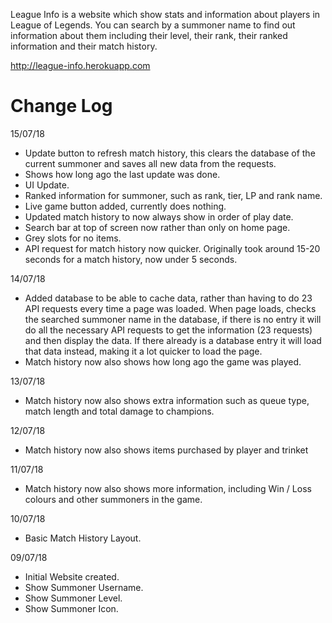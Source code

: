 League Info is a website which show stats and information about players in League of Legends. You can search by a summoner name to find out information about them including their level, their rank, their ranked information and their match history.

http://league-info.herokuapp.com

# Change Log

15/07/18
- Update button to refresh match history, this clears the database of the current summoner and saves all new data from the requests.
- Shows how long ago the last update was done. 
- UI Update.
- Ranked information for summoner, such as rank, tier, LP and rank name.
- Live game button added, currently does nothing.
- Updated match history to now always show in order of play date.
- Search bar at top of screen now rather than only on home page.
- Grey slots for no items.
- API request for match history now quicker. Originally took around 15-20 seconds for a match history, now under 5 seconds.

14/07/18
- Added database to be able to cache data, rather than having to do 23 API requests every time a page was loaded. When page loads, checks the searched summoner name in the database, if there is no entry it will do all the necessary API requests to get the information (23 requests) and then display the data. If there already is a database entry it will load that data instead, making it a lot quicker to load the page.
- Match history now also shows how long ago the game was played.

13/07/18
- Match history now also shows extra information such as queue type, match length and total damage to champions.

12/07/18
- Match history now also shows items purchased by player and trinket

11/07/18
- Match history now also shows more information, including Win / Loss colours and other summoners in the game.

10/07/18
- Basic Match History Layout.

09/07/18
- Initial Website created.
- Show Summoner Username.
- Show Summoner Level.
- Show Summoner Icon.